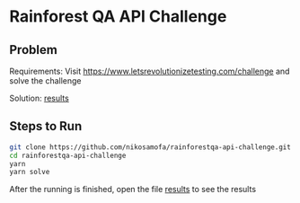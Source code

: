 # Rainforest QA API Challenge

## Problem

Requirements: Visit https://www.letsrevolutionizetesting.com/challenge and solve the challenge

Solution: [results](./results.txt)

## Steps to Run

```bash
git clone https://github.com/nikosamofa/rainforestqa-api-challenge.git
cd rainforestqa-api-challenge
yarn
yarn solve
```

After the running is finished, open the file [results](./results.txt) to see the results
